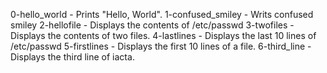 
0-hello_world - Prints "Hello, World".
1-confused_smiley - Writs confused smiley
2-hellofile - Displays the contents of /etc/passwd
3-twofiles - Displays the contents of two files.
4-lastlines - Displays the last 10 lines of /etc/passwd
5-firstlines - Displays the first 10 lines of a file.
6-third_line - Displays the third line of iacta.
